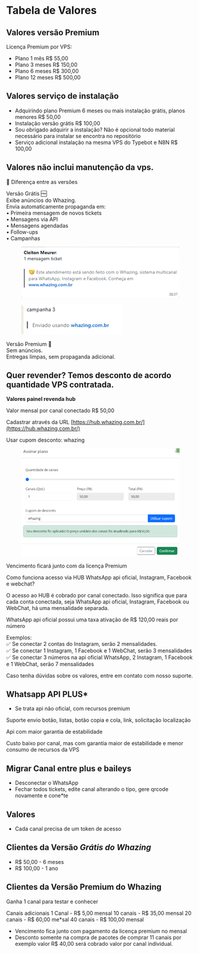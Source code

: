 # Tabela de Valores

## Valores versão Premium

Licença Premium por VPS:

* Plano 1 mês R$ 55,00
* Plano 3 meses R$ 150,00
* Plano 6 meses R$ 300,00
* Plano 12 meses R$ 500,00

## Valores serviço de instalação

* Adquirindo plano Premium 6 meses ou mais instalação grátis, planos menores R$ 50,00
* Instalação versão grátis R$ 100,00
* Sou obrigado adquirir a instalação? Não é opcional todo material necessário para instalar se encontra no repositório
* Serviço adicional instalação na mesma VPS do Typebot e N8N R$ 100,00

## Valores não inclui manutenção da vps.

📌 Diferença entre as versões

Versão Grátis 🆓\
Exibe anúncios do Whazing.\
Envia automaticamente propaganda em:\
• Primeira mensagem de novos tickets\
• Mensagens via API\
• Mensagens agendadas\
• Follow-ups\
• Campanhas

<figure><img src=".gitbook/assets/image (2).png" alt=""><figcaption></figcaption></figure>

<figure><img src=".gitbook/assets/image (4).png" alt=""><figcaption></figcaption></figure>

Versão Premium 💎\
Sem anúncios.\
Entregas limpas, sem propaganda adicional.

## Quer revender? Temos desconto de acordo quantidade VPS contratada.



**Valores painel revenda hub**

Valor mensal por canal conectado R$ 50,00

Cadastrar através da URL [https://hub.whazing.com.br/](https://hub.whazing.com.br/)

Usar cupom desconto: whazing

<figure><img src=".gitbook/assets/image (11).png" alt=""><figcaption></figcaption></figure>

Vencimento ficará junto com da licença Premium

Como funciona acesso via HUB WhatsApp api oficial, Instagram, Facebook e webchat?

O acesso ao HUB é cobrado por canal conectado. Isso significa que para cada conta conectada, seja WhatsApp api oficial, Instagram, Facebook ou WebChat, há uma mensalidade separada.

WhatsApp api oficial possui uma taxa ativação de R$ 120,00 reais por número

Exemplos:\
✅ Se conectar 2 contas do Instagram, serão 2 mensalidades.\
✅ Se conectar 1 Instagram, 1 Facebook e 1 WebChat, serão 3 mensalidades\
✅ Se conectar 3 números na api oficial WhatsApp, 2 Instagram, 1 Facebook e 1 WebChat, serão 7 mensalidades

Caso tenha dúvidas sobre os valores, entre em contato com nosso suporte.

## Whatsapp API PLUS\*

* Se trata api não oficial, com recursos premium

Suporte envio botão, listas, botão copia e cola, link, solicitação localização

Api com maior garantia de estabilidade

Custo baixo por canal, mas com garantia maior de estabilidade e menor consumo de recursos da VPS

## Migrar Canal entre plus e baileys

* Desconectar o WhatsApp
* Fechar todos tickets, edite canal alterando o tipo, gere qrcode novamente e cone\*te

## Valores

* Cada canal precisa de um token de acesso

## Clientes da Versão _Grátis do Whazing_

* R$ 50,00 - 6 meses
* R$ 100,00 - 1 ano

## Clientes da Versão Premium do Whazing

Ganha 1 canal para testar e conhecer

Canais adicionais 1 Canal - R$ 5,00 mensal 10 canais - R$ 35,00 mensal 20 canais - R$ 60,00 me\*sal 40 canais - R$ 100,00 mensal

* Vencimento fica junto com pagamento da licença premium no mensal
* Desconto somente na compra de pacotes de comprar 11 canais por exemplo valor R$ 40,00 será cobrado valor por canal individual.

